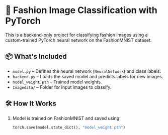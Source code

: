 # 🧠 Fashion Image Classification with PyTorch

This is a backend-only project for classifying fashion images using a custom-trained PyTorch neural network on the FashionMNIST dataset.

## 📦 What's Included

- `model.py` – Defines the neural network (`NeuralNetwork`) and class labels.
- `backend.py` – Loads the saved model and predicts labels for new images.
- `model_weight.pth` – Trained model weights.
- `Imagedata/` – Folder for input images to classify.

## 🛠 How It Works

1. Model is trained on FashionMNIST and saved using:
   ```python
   torch.save(model.state_dict(), "model_weight.pth")
